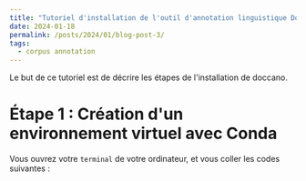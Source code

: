```yaml
---
title: "Tutoriel d'installation de l'outil d'annotation linguistique Doccano"
date: 2024-01-18
permalink: /posts/2024/01/blog-post-3/
tags:
  - corpus annotation
---
```

Le but de ce tutoriel est de décrire les étapes de l'installation de doccano.

Étape 1 : Création d'un environnement virtuel avec Conda
======
Vous ouvrez votre `terminal` de votre ordinateur, et vous coller les codes suivantes : 
